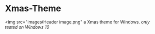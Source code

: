 # Xmas-Theme
<img src="images\Header image.png"
a Xmas theme for Windows.
*only tested on Windows 10*
